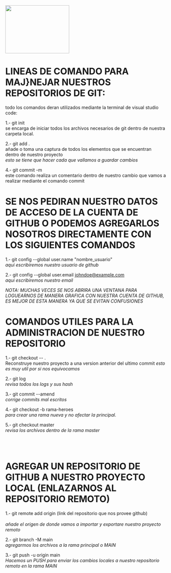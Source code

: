 <img src="https://1000logos.net/wp-content/uploads/2018/11/GitHub-logo.png"  width="200px" height="150px">



# LINEAS DE COMANDO PARA MAJ}NEJAR NUESTROS REPOSITORIOS DE GIT:<br>

todo los comandos deran utilizados mediante la terminal de visual studio code:<br>

1.- git init <br>
se encarga de iniciar todos los archivos necesarios de git dentro de nuestra carpeta local.<br> 

2.- git add . <br>
añade o toma una captura de todos los elementos que se encuentran dentro de nuestro proyecto<br> 
*esto se tiene que hacer cada que vallamos a guardar cambios*<br>

4.- git commit -m <br>
este comando realiza un comentario dentro de nuestro cambio que vamos a realizar mediante el comando commit

# SE NOS PEDIRAN NUESTRO DATOS DE ACCESO DE LA CUENTA DE GITHUB O PODEMOS AGREGARLOS NOSOTROS DIRECTAMENTE CON LOS SIGUIENTES COMANDOS <br>

1.- git config --global user.name "nombre_usuario"<br>
*aqui escribiremos  nuestro usuario de github*<br>

2.- git config --global user.email johndoe@example.com<br>
*aqui escribiremos nuestro email*


*NOTA: MUCHAS VECES SE NOS ABRIRA UNA VENTANA PARA LOGUEARNOS DE MANERA GRAFICA CON NUESTRA CUENTA DE GITHUB, ES MEJOR DE ESTA MANERA YA QUE SE EVITAN CONFUSIONES* <BR>

# COMANDOS UTILES PARA LA ADMINISTRACION DE NUESTRO REPOSITORIO

1.- git checkout -- .<br>
Reconstruye nuestro proyecto a una version anterior del ultimo commit 
*esto es muy util por si nos equivocamos*

2.- git log  <br>
*revisa todos los logs y sus hash*<br>

3.- git commit --amend  <br>
*corrige commits mal escritos*<br>

4.- git checkout -b rama-heroes  <br>
*para crear una rama nueva y no afectar la principal.*<br>

5.- git checkout master <br>
*revisa los archivos dentro de la rama master*

<br><br>
# AGREGAR UN REPOSITORIO DE GITHUB A NUESTRO PROYECTO LOCAL (ENLAZARNOS AL REPOSITORIO REMOTO)<br>

1.- git remote add origin (link del repositorio que nos provee github) <br>  
*añade el origen de donde vamos a importar y exportare nuestro proyecto remoto*<br>

2.- git branch -M main<br>
*agregarmos los archivos a la rama principal o MAIN* <br>


3.- git push -u origin main<br>
*Hacemos un PUSH para enviar los cambios locales a nuestro repositorio remoto en la rama MAIN*